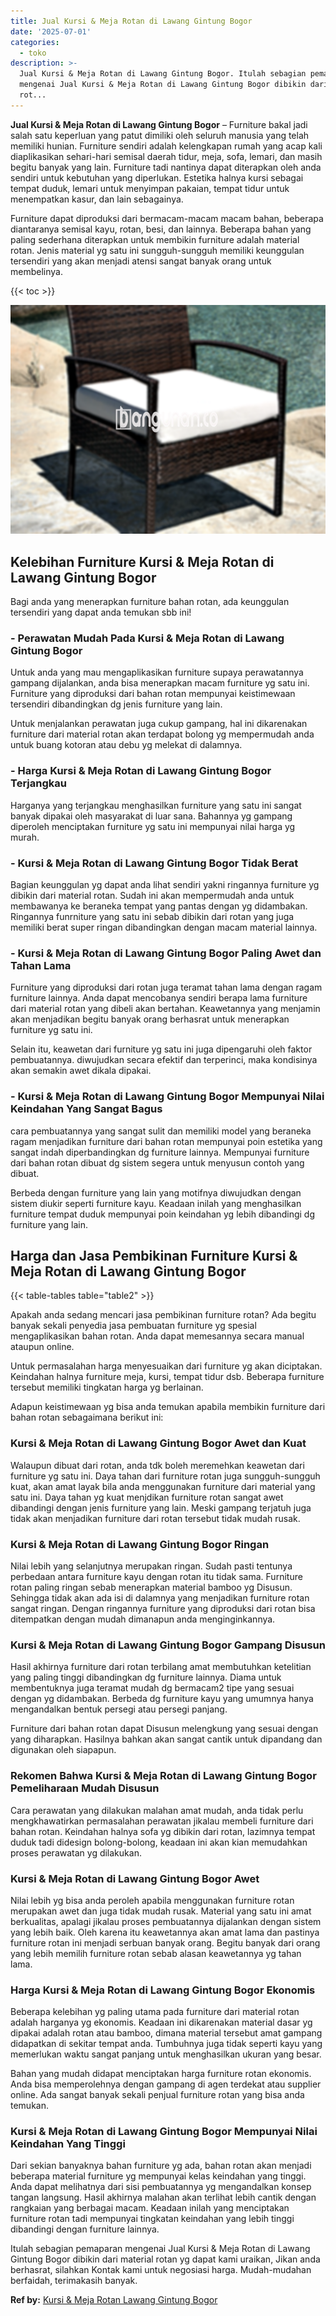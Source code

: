 ```yaml
---
title: Jual Kursi & Meja Rotan di Lawang Gintung Bogor
date: '2025-07-01'
categories:
  - toko
description: >-
  Jual Kursi & Meja Rotan di Lawang Gintung Bogor. Itulah sebagian pemaparan
  mengenai Jual Kursi & Meja Rotan di Lawang Gintung Bogor dibikin dari material
  rot...
---
```


**Jual Kursi & Meja Rotan di Lawang Gintung Bogor** – Furniture bakal jadi salah satu keperluan yang patut dimiliki oleh seluruh manusia yang telah memiliki hunian. Furniture sendiri adalah kelengkapan rumah yang acap kali diaplikasikan sehari-hari semisal daerah tidur, meja, sofa, lemari, dan masih begitu banyak yang lain. Furniture tadi nantinya dapat diterapkan oleh anda sendiri untuk kebutuhan yang diperlukan. Estetika halnya kursi sebagai tempat duduk, lemari untuk menyimpan pakaian, tempat tidur untuk menempatkan kasur, dan lain sebagainya.

Furniture dapat diproduksi dari bermacam-macam macam bahan, beberapa diantaranya semisal kayu, rotan, besi, dan lainnya. Beberapa bahan yang paling sederhana diterapkan untuk membikin furniture adalah material rotan. Jenis material yg satu ini sungguh-sungguh memiliki keunggulan tersendiri yang akan menjadi atensi sangat banyak orang untuk membelinya.

{{< toc >}}

![Jual Kursi & Meja Rotan di Lawang Gintung Bogor](/images/kursi-meja-rotan-murah03.png)

## Kelebihan Furniture Kursi & Meja Rotan di Lawang Gintung Bogor

Bagi anda yang menerapkan furniture bahan rotan, ada keunggulan tersendiri yang dapat anda temukan sbb ini!

### \- Perawatan Mudah Pada Kursi & Meja Rotan di Lawang Gintung Bogor

Untuk anda yang mau mengaplikasikan furniture supaya perawatannya gampang dijalankan, anda bisa menerapkan macam furniture yg satu ini. Furniture yang diproduksi dari bahan rotan mempunyai keistimewaan tersendiri dibandingkan dg jenis furniture yang lain.

Untuk menjalankan perawatan juga cukup gampang, hal ini dikarenakan furniture dari material rotan akan terdapat bolong yg mempermudah anda untuk buang kotoran atau debu yg melekat di dalamnya.

### \- Harga Kursi & Meja Rotan di Lawang Gintung Bogor Terjangkau

Harganya yang terjangkau menghasilkan furniture yang satu ini sangat banyak dipakai oleh masyarakat di luar sana. Bahannya yg gampang diperoleh menciptakan furniture yg satu ini mempunyai nilai harga yg murah.

### \- Kursi & Meja Rotan di Lawang Gintung Bogor Tidak Berat

Bagian keunggulan yg dapat anda lihat sendiri yakni ringannya furniture yg dibikin dari material rotan. Sudah ini akan mempermudah anda untuk membawanya ke beraneka tempat yang pantas dengan yg didambakan. Ringannya funrniture yang satu ini sebab dibikin dari rotan yang juga memiliki berat super ringan dibandingkan dengan macam material lainnya.

### \- Kursi & Meja Rotan di Lawang Gintung Bogor Paling Awet dan Tahan Lama

Furniture yang diproduksi dari rotan juga teramat tahan lama dengan ragam furniture lainnya. Anda dapat mencobanya sendiri berapa lama furniture dari material rotan yang dibeli akan bertahan. Keawetannya yang menjamin akan menjadikan begitu banyak orang berhasrat untuk menerapkan furniture yg satu ini.

Selain itu, keawetan dari furniture yg satu ini juga dipengaruhi oleh faktor pembuatannya. diwujudkan secara efektif dan terperinci, maka kondisinya akan semakin awet dikala dipakai.

### \- Kursi & Meja Rotan di Lawang Gintung Bogor Mempunyai Nilai Keindahan Yang Sangat Bagus

cara pembuatannya yang sangat sulit dan memiliki model yang beraneka ragam menjadikan furniture dari bahan rotan mempunyai poin estetika yang sangat indah diperbandingkan dg furniture lainnya. Mempunyai furniture dari bahan rotan dibuat dg sistem segera untuk menyusun contoh yang dibuat.

Berbeda dengan furniture yang lain yang motifnya diwujudkan dengan sistem diukir seperti furniture kayu. Keadaan inilah yang menghasilkan furniture tempat duduk mempunyai poin keindahan yg lebih dibandingi dg furniture yang lain.

## Harga dan Jasa Pembikinan Furniture Kursi & Meja Rotan di Lawang Gintung Bogor

{{< table-tables table="table2" >}}

Apakah anda sedang mencari jasa pembikinan furniture rotan? Ada begitu banyak sekali penyedia jasa pembuatan furniture yg spesial mengaplikasikan bahan rotan. Anda dapat memesannya secara manual ataupun online.

Untuk permasalahan harga menyesuaikan dari furniture yg akan diciptakan. Keindahan halnya furniture meja, kursi, tempat tidur dsb. Beberapa furniture tersebut memiliki tingkatan harga yg berlainan.

Adapun keistimewaan yg bisa anda temukan apabila membikin furniture dari bahan rotan sebagaimana berikut ini:

### Kursi & Meja Rotan di Lawang Gintung Bogor Awet dan Kuat

Walaupun dibuat dari rotan, anda tdk boleh meremehkan keawetan dari furniture yg satu ini. Daya tahan dari furniture rotan juga sungguh-sungguh kuat, akan amat layak bila anda menggunakan furniture dari material yang satu ini. Daya tahan yg kuat menjdikan furniture rotan sangat awet dibandingi dengan jenis furniture yang lain. Meski gampang terjatuh juga tidak akan menjadikan furniture dari rotan tersebut tidak mudah rusak.

### Kursi & Meja Rotan di Lawang Gintung Bogor Ringan

Nilai lebih yang selanjutnya merupakan ringan. Sudah pasti tentunya perbedaan antara furniture kayu dengan rotan itu tidak sama. Furniture rotan paling ringan sebab menerapkan material bamboo yg Disusun. Sehingga tidak akan ada isi di dalamnya yang menjadikan furniture rotan sangat ringan. Dengan ringannya furniture yang diproduksi dari rotan bisa ditempatkan dengan mudah dimanapun anda menginginkannya.

### Kursi & Meja Rotan di Lawang Gintung Bogor Gampang Disusun

Hasil akhirnya furniture dari rotan terbilang amat membutuhkan ketelitian yang paling tinggi dibandingkan dg furniture lainnya. Diama untuk membentuknya juga teramat mudah dg bermacam2 tipe yang sesuai dengan yg didambakan. Berbeda dg furniture kayu yang umumnya hanya mengandalkan bentuk persegi atau persegi panjang.

Furniture dari bahan rotan dapat Disusun melengkung yang sesuai dengan yang diharapkan. Hasilnya bahkan akan sangat cantik untuk dipandang dan digunakan oleh siapapun.

### Rekomen Bahwa Kursi & Meja Rotan di Lawang Gintung Bogor Pemeliharaan Mudah Disusun

Cara perawatan yang dilakukan malahan amat mudah, anda tidak perlu mengkhawatirkan permasalahan perawatan jikalau membeli furniture dari bahan rotan. Keindahan halnya sofa yg dibikin dari rotan, lazimnya tempat duduk tadi didesign bolong-bolong, keadaan ini akan kian memudahkan proses perawatan yg dilakukan.

### Kursi & Meja Rotan di Lawang Gintung Bogor Awet

Nilai lebih yg bisa anda peroleh apabila menggunakan furniture rotan merupakan awet dan juga tidak mudah rusak. Material yang satu ini amat berkualitas, apalagi jikalau proses pembuatannya dijalankan dengan sistem yang lebih baik. Oleh karena itu keawetannya akan amat lama dan pastinya furniture rotan ini menjadi serbuan banyak orang. Begitu banyak dari orang yang lebih memilih furniture rotan sebab alasan keawetannya yg tahan lama.

### Harga Kursi & Meja Rotan di Lawang Gintung Bogor Ekonomis

Beberapa kelebihan yg paling utama pada furniture dari material rotan adalah harganya yg ekonomis. Keadaan ini dikarenakan material dasar yg dipakai adalah rotan atau bamboo, dimana material tersebut amat gampang didapatkan di sekitar tempat anda. Tumbuhnya juga tidak seperti kayu yang memerlukan waktu sangat panjang untuk menghasilkan ukuran yang besar.

Bahan yang mudah didapat menciptakan harga furniture rotan ekonomis. Anda bisa memperolehnya dengan gampang di agen terdekat atau supplier online. Ada sangat banyak sekali penjual furniture rotan yang bisa anda temukan.

### Kursi & Meja Rotan di Lawang Gintung Bogor Mempunyai Nilai Keindahan Yang Tinggi

Dari sekian banyaknya bahan furniture yg ada, bahan rotan akan menjadi beberapa material furniture yg mempunyai kelas keindahan yang tinggi. Anda dapat melihatnya dari sisi pembuatannya yg mengandalkan konsep tangan langsung. Hasil akhirnya malahan akan terlihat lebih cantik dengan rangkaian yang berbagai macam. Keadaan inilah yang menciptakan furniture rotan tadi mempunyai tingkatan keindahan yang lebih tinggi dibandingi dengan furniture lainnya.

Itulah sebagian pemaparan mengenai Jual Kursi & Meja Rotan di Lawang Gintung Bogor dibikin dari material rotan yg dapat kami uraikan, Jikan anda berhasrat, silahkan Kontak kami untuk negosiasi harga. Mudah-mudahan berfaidah, terimakasih banyak.

**Ref by:** [Kursi & Meja Rotan Lawang Gintung Bogor](https://id.wikipedia.org/wiki/Kursi)
